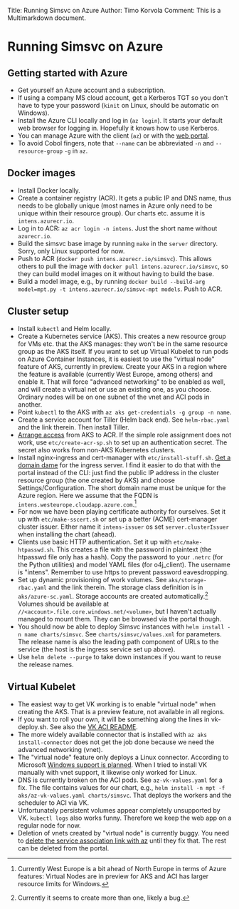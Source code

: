 Title: Running Simsvc on Azure
Author: Timo Korvola
Comment: This is a Multimarkdown document.

# Running Simsvc on Azure

## Getting started with Azure

- Get yourself an Azure account and a subscription.
- If using a company MS cloud account, get a Kerberos TGT so
  you don't have to type your password (`kinit` on Linux, should be
  automatic on Windows).
- Install the Azure CLI locally and log in (`az login`).  It starts
  your default web browser for logging in.  Hopefully it knows how to
  use Kerberos.
- You can manage Azure with the client (`az`) or with the [web
  portal](https://portal.azure.com/).
- To avoid Cobol fingers, note that `--name` can be abbreviated `-n`
  and `--resource-group` `-g` in `az`.

## Docker images

- Install Docker locally.
- Create a container registry (ACR).  It gets a public IP and DNS
  name, thus needs to be globally unique (most names in Azure only
  need to be unique within their resource group).  Our charts
  etc. assume it is `intens.azurecr.io`.
- Log in to ACR: `az acr login -n intens`.  Just the short name without
  `azurecr.io`.
- Build the simsvc base image by running `make` in the `server`
  directory.  Sorry, only Linux supported for now.
- Push to ACR (`docker push intens.azurecr.io/simsvc`).  This allows
  others to pull the image with `docker pull
  intens.azurecr.io/simsvc`, so they can build model images on it
  without having to build the base.
- Build a model image, e.g., by running `docker build --build-arg
  model=mpt.py -t intens.azurecr.io/simsvc-mpt models`.  Push to ACR.

## Cluster setup

- Install `kubectl` and Helm locally.
- Create a Kubernetes service (AKS).  This creates a new resource
  group for VMs etc. that the AKS manages: they won't be in the same
  resource group as the AKS itself.  If you want to set up Virtual
  Kubelet to run pods on Azure Container Instances, it is easiest to
  use the "virtual node" feature of AKS, currently in preview.  Create
  your AKS in a region where the feature is available (currently West
  Europe, among others) and enable it.  That will force "advanced
  networking" to be enabled as well, and will create a virtual net or
  use an existing one, as you choose.  Ordinary nodes will be on one
  subnet of the vnet and ACI pods in another.
- Point `kubectl` to the AKS with `az aks get-credentials -g group -n name`.
- Create a service account for Tiller (Helm back end).  See
  `helm-rbac.yaml` and the link therein.  Then install Tiller.
- [Arrange access][] from AKS to ACR.  If the simple role assignment
  does not work, use `etc/create-acr-sp.sh` to set up an
  authentication secret.  The secret also works from non-AKS
  Kubernetes clusters.
- Install nginx-ingress and cert-manager with `etc/install-stuff.sh`.
  [Get a domain dame][pubip] for the ingress server.  I find it easier
  to do that with the portal instead of the CLI: just find the public
  IP address in the cluster resource group (the one created by AKS)
  and choose Settings/Configuration.  The short domain name must be
  unique for the Azure region.  Here we assume that the FQDN is
  `intens.westeurope.cloudapp.azure.com`.[^go west]
- For now we have been playing certificate authority for ourselves.
  Set it up with `etc/make-sscert.sh` or set up a better (ACME)
  cert-manager cluster issuer.  Either name it `intens-issuer` os set
  `server.clusterIssuer` when installing the chart (ahead).
- Clients use basic HTTP authentication.  Set it up with
  `etc/make-htpasswd.sh`.  This creates a file with the password in
  plaintext (the htpasswd file only has a hash).  Copy the password
  to your `.netrc` (for the Python utilities) and model YAML files (for
  o4j_client).  The username is "intens".  Remember to use https to
  prevent password eavesdropping.
- Set up dynamic provisioning of work volumes.  See
  `aks/storage-rbac.yaml` and the link therein.  The storage
  class definition is in `aks/azure-sc.yaml`.  Storage accounts
  are created automatically.[^sa-spam]  Volumes should be available at
  `//<account>.file.core.windows.net/<volume>`, but I haven't actually
  managed to mount them.  They can be browsed via the portal though.
- You should now be able to deploy Simsvc instances with `helm install
  -n name charts/simsvc`.  See `charts/simsvc/values.xml` for
  parameters.  The release name is also the leading path component of
  URLs to the service (the host is the ingress service set up above).
- Use `helm delete --purge` to take down instances if you want to reuse
  the release names.

[Arrange access]: https://docs.microsoft.com/en-us/azure/container-registry/container-registry-auth-aks
[pubip]: https://docs.microsoft.com/en-us/azure/aks/ingress-tls
[^go west]: Currently West Europe is a bit ahead of North Europe in
    terms of Azure features: Virtual Nodes are in preview for AKS and
    ACI has larger resource limits for Windows.
[^sa-spam]: Currently it seems to create more than one, likely a bug.

## Virtual Kubelet

- The easiest way to get VK working is to enable "virtual node" when
  creating the AKS.  That is a preview feature, not available in all regions.
- If you want to roll your own, it will be something along the lines
  in vk-deploy.sh.  See also the [VK ACI README][].
- The more widely available connector that is installed with `az aks
  install-connector` does not get the job done because we need the
  advanced networking (vnet).
- The "virtual node" feature only deploys a Linux connector.
  According to Microsoft [Windows support is planned][win-vnet].  When
  I tried to install VK manually with vnet support, it likewise only
  worked for Linux.
- DNS is currently broken on the ACI pods.  See `az-vk-values.yaml`
  for a fix.  The file contains values for our chart, e.g., `helm
  install -n mpt -f aks/az-vk-values.yaml charts/simsvc`.  That
  deploys the workers and the scheduler to ACI via VK.
- Unfortunately persistent volumes appear completely unsupported by
  VK.  `kubectl logs` also works funny.  Therefore we keep the web
  app on a regular node for now.
- Deletion of vnets created by "virtual node" is currently buggy.
  You need to [delete the service association link with az][del-vnet]
  until they fix that.  The rest can be deleted from the portal.

[VK ACI README]: https://github.com/virtual-kubelet/virtual-kubelet/blob/master/providers/azure/README.md
[win-vnet]: https://docs.microsoft.com/en-us/azure/container-instances/container-instances-vnet#preview-limitations
[del-vnet]: https://docs.microsoft.com/en-us/azure/container-instances/container-instances-vnet#delete-network-resources
